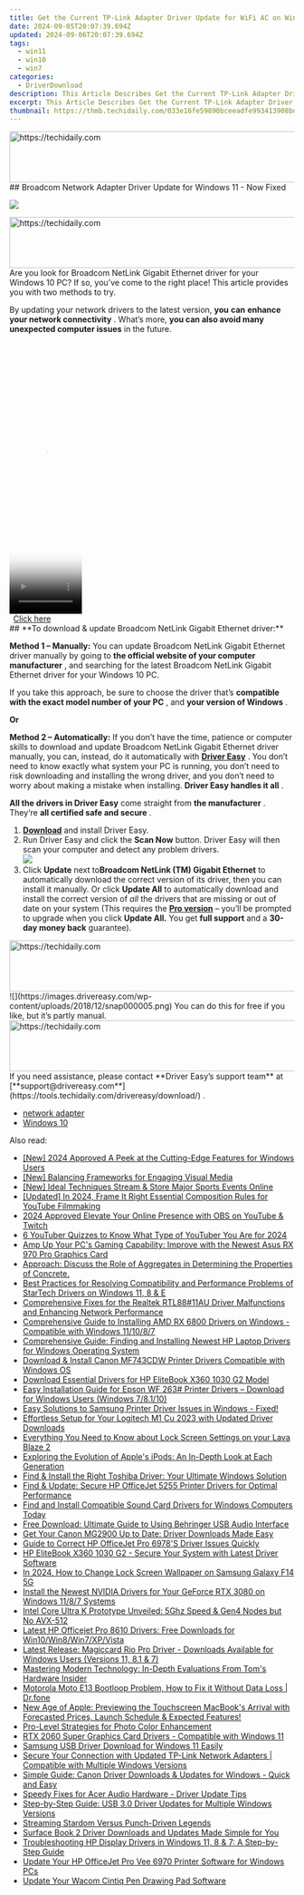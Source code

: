 ```yaml
---
title: Get the Current TP-Link Adapter Driver Update for WiFi AC on Windows 11/8/7
date: 2024-09-05T20:07:39.694Z
updated: 2024-09-06T20:07:39.694Z
tags:
  - win11
  - win10
  - win7
categories:
  - DriverDownload
description: This Article Describes Get the Current TP-Link Adapter Driver Update for WiFi AC on Windows 11/8/7
excerpt: This Article Describes Get the Current TP-Link Adapter Driver Update for WiFi AC on Windows 11/8/7
thumbnail: https://thmb.techidaily.com/033e16fe59890bceeadfe993413908bd7b5cc9fe4734b479814370ac29d24cc7.jpg
---
```


<!-- affiliate ads begin -->
<a href="https://appsumo.8odi.net/c/5597632/2123750/7443" target="_top" id="2123750">
  <img src="//a.impactradius-go.com/display-ad/7443-2123750" border="0" alt="https://techidaily.com" width="728" height="90"/>
</a>
<img height="0" width="0" src="https://appsumo.8odi.net/i/5597632/2123750/7443" style="position:absolute;visibility:hidden;" border="0" />
<!-- affiliate ads end -->
## Broadcom Network Adapter Driver Update for Windows 11 - Now Fixed

![](https://images.drivereasy.com/wp-content/uploads/2018/12/snap000007.png)

<!-- affiliate ads begin -->
<a href="https://aligracehair.sjv.io/c/5597632/2135375/19272" target="_top" id="2135375">
  <img src="//a.impactradius-go.com/display-ad/19272-2135375" border="0" alt="https://techidaily.com" width="728" height="90"/>
</a>
<img height="0" width="0" src="https://aligracehair.sjv.io/i/5597632/2135375/19272" style="position:absolute;visibility:hidden;" border="0" />
<!-- affiliate ads end -->
 Are you look for Broadcom NetLink Gigabit Ethernet driver for your Windows 10 PC?  If so, you’ve come to the right place! This article provides you with two methods to try.

 By updating your network drivers to the latest version, **you**  **can**  **enhance your network connectivity** . What’s more, **you can also avoid many unexpected computer issues**   in the future.

<!-- affiliate ads begin -->
<span id="1993651">
					<video width="128" height="480" style="cursor:pointer"
           poster="//a.impactradius-go.com/display-clicktoplayimage/1993651.png"
           onclick="if(!this.playClicked){this.play();this.setAttribute('controls',true);this.playClicked=true;}">
	   <source src="//a.impactradius-go.com/display-ad/22993-1993651">
	   <img src="//a.impactradius-go.com/display-clicktoplayimage/1993651.png" style="border: none; height: 100%; width: 100%; object-fit: contain">
	</video>
	<div style="width:80px;text-align:center"><a href="javascript:window.open(decodeURIComponent('https%3A%2F%2Fhomestyler.sjv.io%2Fc%2F5597632%2F1993651%2F22993'), '_blank');void(0);">Click here</a></div>
</span>
<img height="0" width="0" src="https://imp.pxf.io/i/5597632/1993651/22993" style="position:absolute;visibility:hidden;" border="0" />
<!-- affiliate ads end -->
## **To download & update Broadcom NetLink Gigabit Ethernet driver:**

**Method 1 – Manually:**  You can update Broadcom NetLink Gigabit Ethernet driver manually by going to **the official website of your computer manufacturer** , and searching for the latest Broadcom NetLink Gigabit Ethernet driver for your Windows 10 PC.

 If you take this approach, be sure to choose the driver that’s **compatible with the exact model number of your PC** , and **your version of Windows** .

**Or**

**Method 2 – Automatically:**   If you don’t have the time, patience or computer skills to download and update Broadcom NetLink Gigabit Ethernet driver manually, you can, instead, do it automatically with **[Driver Easy](https://tools.techidaily.com/drivereasy/download/)**  .  You don’t need to know exactly what system your PC is running, you don’t need to risk downloading and installing the wrong driver, and you don’t need to worry about making a mistake when installing. **Driver Easy handles it all** .

**All the drivers in Driver Easy** come straight from **the manufacturer** . They‘re **all certified safe and secure** .

1. **[Download](https://tools.techidaily.com/drivereasy/download/)**  and install Driver Easy.
2. Run Driver Easy and click the **Scan Now**  button. Driver Easy will then scan your computer and detect any problem drivers.  
![](https://images.drivereasy.com/wp-content/uploads/2018/12/snap000001.png)
3. Click **Update**  next to**Broadcom NetLink (TM) Gigabit Ethernet** to automatically download the correct version of its driver, then you can install it manually. Or click **Update All**  to automatically download and install the correct version of _all_  the drivers that are missing or out of date on your system (This requires the **[Pro version](https://tools.techidaily.com/drivereasy/download/)**  – you’ll be prompted to upgrade when you click **Update All.** You get **full support**  and a **30-day money back**  guarantee).  
<!-- affiliate ads begin -->
<a href="https://ephamedtechinc.pxf.io/c/5597632/2136616/26400" target="_top" id="2136616">
  <img src="//a.impactradius-go.com/display-ad/26400-2136616" border="0" alt="https://techidaily.com" width="728" height="90"/>
</a>
<img height="0" width="0" src="https://ephamedtechinc.pxf.io/i/5597632/2136616/26400" style="position:absolute;visibility:hidden;" border="0" />
<!-- affiliate ads end -->
![](https://images.drivereasy.com/wp-content/uploads/2018/12/snap000005.png)  
 You can do this for free if you like, but it’s partly manual.  
<!-- affiliate ads begin -->
<a href="https://unicoeye.pxf.io/c/5597632/2134492/18498" target="_top" id="2134492">
  <img src="//a.impactradius-go.com/display-ad/18498-2134492" border="0" alt="https://techidaily.com" width="728" height="90"/>
</a>
<img height="0" width="0" src="https://unicoeye.pxf.io/i/5597632/2134492/18498" style="position:absolute;visibility:hidden;" border="0" />
<!-- affiliate ads end -->
 If you need assistance, please contact **Driver Easy’s support team** at [**support@drivereasy.com**](https://tools.techidaily.com/drivereasy/download/) .

* [network adapter](https://tools.techidaily.com/drivereasy/download/)
* [Windows 10](https://tools.techidaily.com/drivereasy/download/)

<ins class="adsbygoogle"
     style="display:block"
     data-ad-format="autorelaxed"
     data-ad-client="ca-pub-7571918770474297"
     data-ad-slot="1223367746"></ins>



<ins class="adsbygoogle"
     style="display:block"
     data-ad-client="ca-pub-7571918770474297"
     data-ad-slot="8358498916"
     data-ad-format="auto"
     data-full-width-responsive="true"></ins>

<span class="atpl-alsoreadstyle">Also read:</span>
<div><ul>
<li><a href="https://vp-tips.techidaily.com/new-2024-approved-a-peek-at-the-cutting-edge-features-for-windows-users/"><u>[New] 2024 Approved A Peek at the Cutting-Edge Features for Windows Users</u></a></li>
<li><a href="https://extra-information.techidaily.com/new-balancing-frameworks-for-engaging-visual-media/"><u>[New] Balancing Frameworks for Engaging Visual Media</u></a></li>
<li><a href="https://screen-video-capture.techidaily.com/new-ideal-techniques-stream-and-store-major-sports-events-online/"><u>[New] Ideal Techniques Stream & Store Major Sports Events Online</u></a></li>
<li><a href="https://eaxpv-info.techidaily.com/updated-in-2024-frame-it-right-essential-composition-rules-for-youtube-filmmaking/"><u>[Updated] In 2024, Frame It Right Essential Composition Rules for YouTube Filmmaking</u></a></li>
<li><a href="https://on-screen-recording.techidaily.com/2024-approved-elevate-your-online-presence-with-obs-on-youtube-and-twitch/"><u>2024 Approved Elevate Your Online Presence with OBS on YouTube & Twitch</u></a></li>
<li><a href="https://youtube-sure.techidaily.com/tuber-quizzes-to-know-what-type-of-youtuber-you-are-for-2024/"><u>6 YouTuber Quizzes to Know What Type of YouTuber You Are for 2024</u></a></li>
<li><a href="https://hardware-updates.techidaily.com/amp-up-your-pcs-gaming-capability-improve-with-the-newest-asus-rx-970-pro-graphics-card/"><u>Amp Up Your PC's Gaming Capability: Improve with the Newest Asus RX 970 Pro Graphics Card</u></a></li>
<li><a href="https://hardware-updates.techidaily.com/approach-discuss-the-role-of-aggregates-in-determining-the-properties-of-concrete/"><u>Approach: Discuss the Role of Aggregates in Determining the Properties of Concrete.</u></a></li>
<li><a href="https://hardware-updates.techidaily.com/best-practices-for-resolving-compatibility-and-performance-problems-of-startech-drivers-on-windows-11-8-and-e/"><u>Best Practices for Resolving Compatibility and Performance Problems of StarTech Drivers on Windows 11, 8 & E</u></a></li>
<li><a href="https://hardware-updates.techidaily.com/comprehensive-fixes-for-the-realtek-rtl8811au-driver-malfunctions-and-enhancing-network-performance/"><u>Comprehensive Fixes for the Realtek RTL88#11AU Driver Malfunctions and Enhancing Network Performance</u></a></li>
<li><a href="https://hardware-updates.techidaily.com/comprehensive-guide-to-installing-amd-rx-6800-drivers-on-windows-compatible-with-windows-111087/"><u>Comprehensive Guide to Installing AMD RX 6800 Drivers on Windows - Compatible with Windows 11/10/8/7</u></a></li>
<li><a href="https://hardware-updates.techidaily.com/comprehensive-guide-finding-and-installing-newest-hp-laptop-drivers-for-windows-operating-system/"><u>Comprehensive Guide: Finding and Installing Newest HP Laptop Drivers for Windows Operating System</u></a></li>
<li><a href="https://hardware-updates.techidaily.com/download-and-install-canon-mf743cdw-printer-drivers-compatible-with-windows-os/"><u>Download & Install Canon MF743CDW Printer Drivers Compatible with Windows OS</u></a></li>
<li><a href="https://hardware-updates.techidaily.com/download-essential-drivers-for-hp-elitebook-x360-1030-g2-model/"><u>Download Essential Drivers for HP EliteBook X360 1030 G2 Model</u></a></li>
<li><a href="https://hardware-updates.techidaily.com/easy-installation-guide-for-epson-wf-263-printer-drivers-download-for-windows-users-windows-78110/"><u>Easy Installation Guide for Epson WF 263# Printer Drivers – Download for Windows Users (Windows 7/8.1/10)</u></a></li>
<li><a href="https://hardware-updates.techidaily.com/easy-solutions-to-samsung-printer-driver-issues-in-windows-fixed/"><u>Easy Solutions to Samsung Printer Driver Issues in Windows - Fixed!</u></a></li>
<li><a href="https://hardware-updates.techidaily.com/effortless-setup-for-your-logitech-m1-cu-2023-with-updated-driver-downloads/"><u>Effortless Setup for Your Logitech M1 Cu 2023 with Updated Driver Downloads</u></a></li>
<li><a href="https://android-unlock.techidaily.com/everything-you-need-to-know-about-lock-screen-settings-on-your-lava-blaze-2-by-drfone-android/"><u>Everything You Need to Know about Lock Screen Settings on your Lava Blaze 2</u></a></li>
<li><a href="https://media-tips.techidaily.com/exploring-the-evolution-of-apples-ipods-an-in-depth-look-at-each-generation/"><u>Exploring the Evolution of Apple's iPods: An In-Depth Look at Each Generation</u></a></li>
<li><a href="https://hardware-updates.techidaily.com/find-and-install-the-right-toshiba-driver-your-ultimate-windows-solution/"><u>Find & Install the Right Toshiba Driver: Your Ultimate Windows Solution</u></a></li>
<li><a href="https://hardware-updates.techidaily.com/find-and-update-secure-hp-officejet-5255-printer-drivers-for-optimal-performance/"><u>Find & Update: Secure HP OfficeJet 5255 Printer Drivers for Optimal Performance</u></a></li>
<li><a href="https://hardware-updates.techidaily.com/find-and-install-compatible-sound-card-drivers-for-windows-computers-today/"><u>Find and Install Compatible Sound Card Drivers for Windows Computers Today</u></a></li>
<li><a href="https://hardware-updates.techidaily.com/free-download-ultimate-guide-to-using-behringer-usb-audio-interface/"><u>Free Download: Ultimate Guide to Using Behringer USB Audio Interface</u></a></li>
<li><a href="https://hardware-updates.techidaily.com/get-your-canon-mg2900-up-to-date-driver-downloads-made-easy/"><u>Get Your Canon MG2900 Up to Date: Driver Downloads Made Easy</u></a></li>
<li><a href="https://hardware-updates.techidaily.com/guide-to-correct-hp-officejet-pro-6978s-driver-issues-quickly/"><u>Guide to Correct HP OfficeJet Pro 6978'S Driver Issues Quickly</u></a></li>
<li><a href="https://hardware-updates.techidaily.com/hp-elitebook-x360-1030-g2-secure-your-system-with-latest-driver-software/"><u>HP EliteBook X360 1030 G2 - Secure Your System with Latest Driver Software</u></a></li>
<li><a href="https://android-unlock.techidaily.com/in-2024-how-to-change-lock-screen-wallpaper-on-samsung-galaxy-f14-5g-by-drfone-android/"><u>In 2024, How to Change Lock Screen Wallpaper on Samsung Galaxy F14 5G</u></a></li>
<li><a href="https://hardware-updates.techidaily.com/install-the-newest-nvidia-drivers-for-your-geforce-rtx-3080-on-windows-1187-systems/"><u>Install the Newest NVIDIA Drivers for Your GeForce RTX 3080 on Windows 11/8/7 Systems</u></a></li>
<li><a href="https://hardware-updates.techidaily.com/intel-core-ultra-k-prototype-unveiled-5ghz-speed-and-gen4-nodes-but-no-avx-512/"><u>Intel Core Ultra K Prototype Unveiled: 5Ghz Speed & Gen4 Nodes but No AVX-512</u></a></li>
<li><a href="https://hardware-updates.techidaily.com/latest-hp-officejet-pro-8610-drivers-free-downloads-for-win10win8win7xpvista/"><u>Latest HP Officejet Pro 8610 Drivers: Free Downloads for Win10/Win8/Win7/XP/Vista</u></a></li>
<li><a href="https://hardware-updates.techidaily.com/latest-release-magiccard-rio-pro-driver-downloads-available-for-windows-users-versions-11-81-and-7/"><u>Latest Release: Magiccard Rio Pro Driver - Downloads Available for Windows Users (Versions 11, 8.1 & 7)</u></a></li>
<li><a href="https://hardware-updates.techidaily.com/mastering-modern-technology-in-depth-evaluations-from-toms-hardware-insider/"><u>Mastering Modern Technology: In-Depth Evaluations From Tom's Hardware Insider</u></a></li>
<li><a href="https://fix-guide.techidaily.com/motorola-moto-e13-bootloop-problem-how-to-fix-it-without-data-loss-drfone-by-drfone-fix-android-problems-fix-android-problems/"><u>Motorola Moto E13 Bootloop Problem, How to Fix it Without Data Loss | Dr.fone</u></a></li>
<li><a href="https://tech-renaissance.techidaily.com/new-age-of-apple-previewing-the-touchscreen-macbooks-arrival-with-forecasted-prices-launch-schedule-and-expected-features/"><u>New Age of Apple: Previewing the Touchscreen MacBook's Arrival with Forecasted Prices, Launch Schedule & Expected Features!</u></a></li>
<li><a href="https://extra-information.techidaily.com/pro-level-strategies-for-photo-color-enhancement/"><u>Pro-Level Strategies for Photo Color Enhancement</u></a></li>
<li><a href="https://hardware-updates.techidaily.com/rtx-2060-super-graphics-card-drivers-compatible-with-windows-11/"><u>RTX 2060 Super Graphics Card Drivers - Compatible with Windows 11</u></a></li>
<li><a href="https://hardware-updates.techidaily.com/samsung-usb-driver-download-for-windows-11-easily/"><u>Samsung USB Driver Download for Windows 11 Easily</u></a></li>
<li><a href="https://hardware-updates.techidaily.com/secure-your-connection-with-updated-tp-link-network-adapters-compatible-with-multiple-windows-versions/"><u>Secure Your Connection with Updated TP-Link Network Adapters | Compatible with Multiple Windows Versions</u></a></li>
<li><a href="https://hardware-updates.techidaily.com/simple-guide-canon-driver-downloads-and-updates-for-windows-quick-and-easy/"><u>Simple Guide: Canon Driver Downloads & Updates for Windows - Quick and Easy</u></a></li>
<li><a href="https://hardware-updates.techidaily.com/speedy-fixes-for-acer-audio-hardware-driver-update-tips/"><u>Speedy Fixes for Acer Audio Hardware - Driver Update Tips</u></a></li>
<li><a href="https://hardware-updates.techidaily.com/step-by-step-guide-usb-30-driver-updates-for-multiple-windows-versions/"><u>Step-by-Step Guide: USB 3.0 Driver Updates for Multiple Windows Versions</u></a></li>
<li><a href="https://fox-access.techidaily.com/streaming-stardom-versus-punch-driven-legends/"><u>Streaming Stardom Versus Punch-Driven Legends</u></a></li>
<li><a href="https://hardware-updates.techidaily.com/surface-book-2-driver-downloads-and-updates-made-simple-for-you/"><u>Surface Book 2 Driver Downloads and Updates Made Simple for You</u></a></li>
<li><a href="https://hardware-updates.techidaily.com/troubleshooting-hp-display-drivers-in-windows-11-8-and-7-a-step-by-step-guide/"><u>Troubleshooting HP Display Drivers in Windows 11, 8 & 7: A Step-by-Step Guide</u></a></li>
<li><a href="https://hardware-updates.techidaily.com/update-your-hp-officejet-pro-vee-6970-printer-software-for-windows-pcs/"><u>Update Your HP OfficeJet Pro Vee 6970 Printer Software for Windows PCs</u></a></li>
<li><a href="https://hardware-updates.techidaily.com/update-your-wacom-cintiq-pen-drawing-pad-software/"><u>Update Your Wacom Cintiq Pen Drawing Pad Software</u></a></li>
</ul></div>
